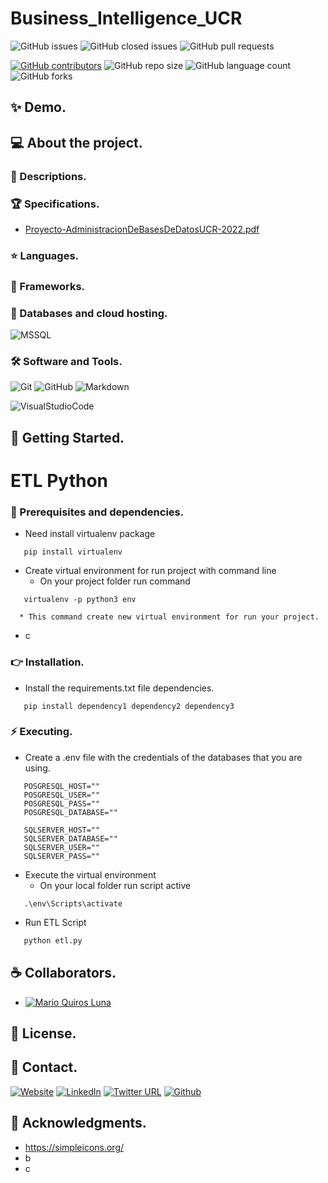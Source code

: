 # Business_Intelligence_UCR

![GitHub issues](https://img.shields.io/github/issues/MarioQuirosLuna/Readme-Template)
![GitHub closed issues](https://img.shields.io/github/issues-closed/MarioQuirosLuna/Readme-Template)
![GitHub pull requests](https://img.shields.io/github/issues-pr/MarioQuirosLuna/Readme-Template)

[![GitHub contributors](https://img.shields.io/github/contributors/MarioQuirosLuna/Readme-Template.svg?color=blue)](https://github.com/MarioQuirosLuna/Readme-Template/network)
![GitHub repo size](https://img.shields.io/github/repo-size/MarioQuirosLuna/Readme-template)
![GitHub language count](https://img.shields.io/github/languages/count/MarioQuirosLuna/Readme-template)
![GitHub forks](https://img.shields.io/github/forks/MarioQuirosLuna/Readme-template)

## ✨ Demo.

## 💻 About the project.

   ### 📜 Descriptions.
   
   ### 🏆 Specifications.
   
   - [Proyecto-AdministracionDeBasesDeDatosUCR-2022.pdf](https://github.com/MarioQuirosLuna/Business_Intelligence_UCR/blob/master/IF5100%20Proyecto%20Final.pdf)


   ### ⭐ Languages.

   ### 🎨 Frameworks.
   
   ### 💾 Databases and cloud hosting.
  
  ![MSSQL](https://custom-icon-badges.herokuapp.com/badge/-MSSQL-%23CC2927?style=flat&logo=MicrosoftSQLServer&logoColor=white&labelColor=111)
  
   ### 🛠️ Software and Tools.
   
  ![Git](https://custom-icon-badges.herokuapp.com/badge/-Git-%23F05032?style=flat&logo=git&logoColor=white&labelColor=111)
  ![GitHub](https://custom-icon-badges.herokuapp.com/badge/-GitHub-%23181717?style=flat&logo=github&logoColor=white&labelColor=111)
  ![Markdown](https://custom-icon-badges.herokuapp.com/badge/-Markdown-%23000000?style=flat&logo=Markdown&logoColor=white&labelColor=111)

  ![VisualStudioCode](https://custom-icon-badges.herokuapp.com/badge/-VisualStudioCode-%23007ACC?style=flat&logo=VisualStudioCode&logoColor=white&labelColor=111)

## 🚀 Getting Started.

   # ETL Python

   ### 📌 Prerequisites and dependencies.
   
   - Need install virtualenv package
   ```
      pip install virtualenv
   ```
   - Create virtual environment for run project with command line
      * On your project folder run command
   ```
      virtualenv -p python3 env
   ```
      * This command create new virtual environment for run your project.
   - c

   ### 👉 Installation.
   
   - Install the requirements.txt file dependencies. 
   ```
      pip install dependency1 dependency2 dependency3
   ```

   ### ⚡ Executing.
   
   - Create a .env file with the credentials of the databases that you are using.
   ```
      POSGRESQL_HOST=""
      POSGRESQL_USER=""
      POSGRESQL_PASS=""
      POSGRESQL_DATABASE=""

      SQLSERVER_HOST=""
      SQLSERVER_DATABASE=""
      SQLSERVER_USER=""
      SQLSERVER_PASS=""
   ```
   - Execute the virtual environment 
      * On your local folder run script active
   ```
      .\env\Scripts\activate 
   ```
   - Run ETL Script
   ```python
      python etl.py
   ```

## ☕ Collaborators.

* [![Mario Quiros Luna](https://custom-icon-badges.herokuapp.com/badge/-Mario%20Quirós%20Luna-%23181717?style=flat&logo=github&logoColor=white&labelColor=111)](https://github.com/MarioQuirosLuna)

## 📝 License.

## 💬 Contact.

[![Website](https://img.shields.io/website?label=Portfolio&up_color=%231E0A46&up_message=Mario%20Quiros%20Luna%20Dev&url=https%3A%2F%2Fmarioql-dev.vercel.app%2F)](https://marioql-dev.vercel.app/)
[![LinkedIn](https://custom-icon-badges.herokuapp.com/badge/-LinkedIn%20Mario%20Quirós%20Luna-%230A66C2?style=flat&logo=LinkedIn&logoColor=white&labelColor=111)](https://www.linkedin.com/in/mario-quir%C3%B3s-luna-dev-b99050206/)
[![Twitter URL](https://img.shields.io/twitter/url?label=Twitter%20%40MarioQuirosL&style=social&url=https%3A%2F%2Ftwitter.com%2FMarioQuirosL)](https://twitter.com/MarioQuirosL)
[![Github](https://img.shields.io/github/followers/MarioQuirosLuna?label=Github&style=social)](https://github.com/MarioQuirosLuna)

## 💜 Acknowledgments.
   - https://simpleicons.org/
   - b
   - c
